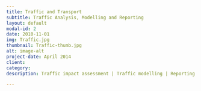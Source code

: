 ```yaml
---
title: Traffic and Transport
subtitle: Traffic Analysis, Modelling and Reporting
layout: default
modal-id: 2
date: 2010-11-01
img: Traffic.jpg
thumbnail: Traffic-thumb.jpg
alt: image-alt
project-date: April 2014
client: 
category: 
description: Traffic impact assessment | Traffic modelling | Reporting

---
```

